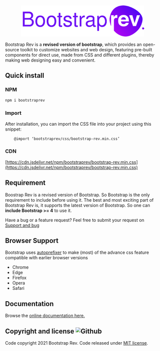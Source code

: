 <p align="center"><a href="https://bootstraprev.com" target="_blank"><img src="https://raw.githubusercontent.com/bootstraprev/BootstrapRev/master/images/rev-logo.svg" width="400"></a></p>

Bootstrap Rev is a **revised version of bootstrap**, which provides an open-source toolkit to customize websites and web design, featuring pre-built components for direct use, made from CSS and different plugins, thereby making web designing easy and convenient.

## Quick install

### NPM

```sh
npm i bootstraprev
```

### Import
After installation, you can import the CSS file into your project using this snippet:

```sh
	@import ‘bootstraprev/css/bootstrap-rev.min.css’
```

### CDN

[https://cdn.jsdelivr.net/npm/bootstraprev/bootstrap-rev.min.css](https://cdn.jsdelivr.net/npm/bootstraprev/bootstrap-rev.min.css)

## Requirement

Boostrap Rev is a revised version of Bootstrap. So Bootstrap is the only requirement to include before using it.
The best and most exciting part of Bootstrap Rev is, it supports the latest version of Bootstrap. So one can **include Bootstrap >= 4** to use it.

Have a bug or a feature request? Feel free to submit your request on [Support and bug](https://bootstraprev.com/support)


## Browser Support

Bootstrap uses [autoprefixer](https://github.com/postcss/autoprefixer) to make (most) of the advance css feature compatible with earlier browser versions

* Chrome
* Edge
* Firefox
* Opera
* Safari

## Documentation

Browse the [online documentation here.](https://bootstraprev.com/documentation)

## Copyright and license ![Github](https://img.shields.io/github/license/jgthms/bulma?logo=Github)

Code copyright 2021 Bootstrap Rev. Code released under [MIT license](https://opensource.org/licenses/MIT).

[npm-link]: https://www.npmjs.com/package/bootstraprev